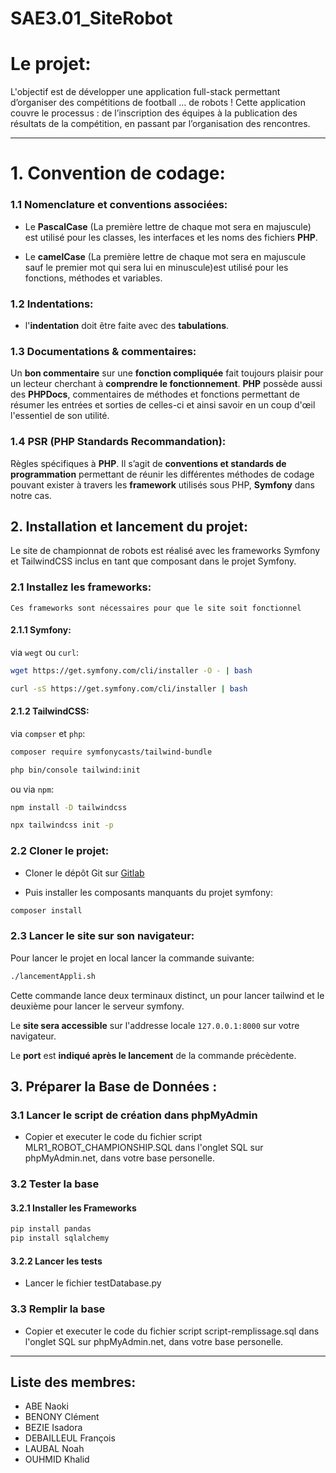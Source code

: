 # SAE3.01_SiteRobot

# Le projet:
L'objectif est de développer une application full-stack permettant
d’organiser des compétitions de football … de robots !
Cette application couvre le processus : de l’inscription des
équipes à la publication des résultats de la compétition, en
passant par l’organisation des rencontres.

<hr>

# 1. Convention de codage:

### 1.1 Nomenclature et conventions associées:
- Le **PascalCase** (La première lettre de chaque mot sera en majuscule) est utilisé pour les classes, les interfaces et les noms des fichiers **PHP**.

- Le **camelCase** (La première lettre de chaque mot sera en majuscule sauf le premier mot qui sera lui en minuscule)est utilisé pour les fonctions, méthodes et variables.

### 1.2 Indentations:
- l'**indentation** doit être faite avec des **tabulations**.

### 1.3 Documentations & commentaires:
Un **bon commentaire** sur une **fonction compliquée** fait toujours plaisir pour un lecteur cherchant à **comprendre le fonctionnement**. **PHP** possède aussi des **PHPDocs**, commentaires de méthodes et fonctions permettant de résumer les entrées et sorties de celles-ci et ainsi savoir en un coup d'œil l'essentiel de son utilité.

### 1.4 PSR (PHP Standards Recommandation):
Règles spécifiques à **PHP**. Il s’agit de **conventions et standards de programmation** permettant de réunir les différentes méthodes de codage pouvant exister à travers les **framework** utilisés sous PHP, **Symfony** dans notre cas.



## 2. Installation et lancement du projet:

Le site de championnat de robots est réalisé avec les frameworks Symfony et TailwindCSS inclus en tant que composant dans le projet Symfony.

### 2.1 Installez les frameworks:

`Ces frameworks sont nécessaires pour que le site soit fonctionnel`

#### 2.1.1 Symfony:

 via `wegt` ou `curl`:

```bash
wget https://get.symfony.com/cli/installer -O - | bash

curl -sS https://get.symfony.com/cli/installer | bash
```

#### 2.1.2 TailwindCSS:

via `compser` et `php`:

```bash
composer require symfonycasts/tailwind-bundle
```
```bash
php bin/console tailwind:init
```


ou via `npm`:

```bash
npm install -D tailwindcss
```

```bash
npx tailwindcss init -p
```

### 2.2 Cloner le projet:


- Cloner le dépôt Git sur [Gitlab](git@gitlab-ce.iut.u-bordeaux.fr:cbenony/sae3.01_siterobot.git)

- Puis installer les composants manquants du projet symfony:

```bash
composer install
```

### 2.3 Lancer le site sur son navigateur:

Pour lancer le projet en local lancer la commande suivante:

```bash
./lancementAppli.sh
```
Cette commande lance deux terminaux distinct, un pour lancer tailwind et le deuxième pour lancer le serveur symfony.

Le **site sera accessible** sur l'addresse locale `127.0.0.1:8000` sur votre navigateur.

Le **port** est **indiqué après le lancement** de la commande précèdente.

## 3. Préparer la Base de Données :

### 3.1 Lancer le script de création dans phpMyAdmin
- Copier et executer le code du fichier script MLR1_ROBOT_CHAMPIONSHIP.SQL dans l'onglet SQL sur phpMyAdmin.net, dans votre base personelle.

### 3.2 Tester la base
#### 3.2.1 Installer les Frameworks
```bash
pip install pandas
pip install sqlalchemy
```
#### 3.2.2 Lancer les tests
- Lancer le fichier testDatabase.py 


### 3.3 Remplir la base 
- Copier et executer le code du fichier script script-remplissage.sql dans l'onglet SQL sur phpMyAdmin.net, dans votre base personelle.

<hr>

## Liste des membres:
- ABE Naoki
- BENONY Clément
- BEZIE Isadora
- DEBAILLEUL François
- LAUBAL Noah
- OUHMID Khalid